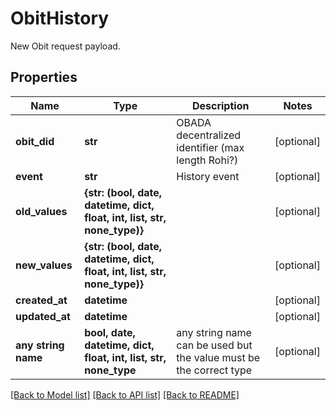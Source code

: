 # ObitHistory

New Obit request payload.

## Properties
Name | Type | Description | Notes
------------ | ------------- | ------------- | -------------
**obit_did** | **str** | OBADA decentralized identifier (max length Rohi?) | [optional] 
**event** | **str** | History event | [optional] 
**old_values** | **{str: (bool, date, datetime, dict, float, int, list, str, none_type)}** |  | [optional] 
**new_values** | **{str: (bool, date, datetime, dict, float, int, list, str, none_type)}** |  | [optional] 
**created_at** | **datetime** |  | [optional] 
**updated_at** | **datetime** |  | [optional] 
**any string name** | **bool, date, datetime, dict, float, int, list, str, none_type** | any string name can be used but the value must be the correct type | [optional]

[[Back to Model list]](../README.md#documentation-for-models) [[Back to API list]](../README.md#documentation-for-api-endpoints) [[Back to README]](../README.md)


